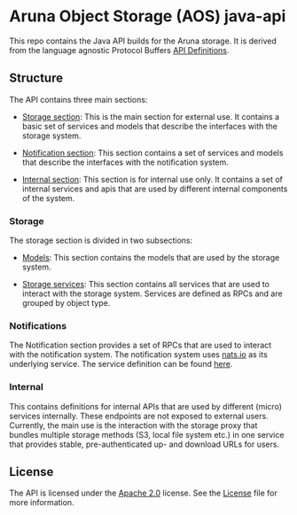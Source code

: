 # Aruna Object Storage (AOS) java-api

This repo contains the Java API builds for the Aruna storage. It is derived from the language agnostic Protocol Buffers [API Definitions](https://github.com/ArunaStorage/ArunaAPI).

## Structure

The API contains three main sections:

- [Storage section](#storage): This is the main section for external use. It contains a basic set of services and models that describe the interfaces with the storage system.

- [Notification section](#notifications): This section contains a set of services and models that describe the interfaces with the notification system.

- [Internal section](#internal): This section is for internal use only. It contains a set of internal services and apis that are used by different internal components of the system.


### Storage

The storage section is divided in two subsections:

- [Models](aruna/api/storage/models/v1): This section contains the models that are used by the storage system.

- [Storage services](aruna/api/storage/services/v1): This section contains all services that are used to interact with the storage system. Services are defined as RPCs and are grouped by object type.


### Notifications

The Notification section provides a set of RPCs that are used to interact with the notification system. 
The notification system uses [nats.io](https://nats.io/) as its underlying service. 
The service definition can be found [here](https://github.com/ArunaStorage/ArunaAPI/blob/main/aruna/api/notification/services/v1/notification_service.proto).


### Internal

This contains definitions for internal APIs that are used by different (micro) services internally. 
These endpoints are not exposed to external users. 
Currently, the main use is the interaction with the storage proxy that bundles multiple storage methods (S3, local file system etc.) in one service that provides stable, pre-authenticated up- and download URLs for users.


## License

The API is licensed under the [Apache 2.0](https://www.apache.org/licenses/LICENSE-2.0) license. 
See the [License](LICENSE.md) file for more information.